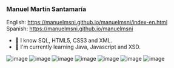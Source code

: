 ### Manuel Martín Santamaría

English:  https://manuelmsni.github.io/manuelmsni/index-en.html
<br/>
Spanish:  https://manuelmsni.github.io/manuelmsni
    
- 📖 I know SQL, HTML5, CSS3 and XML.
- 🌱 I'm currently learning Java, Javascript and XSD.

![image](https://img.shields.io/badge/HTML5-E34F26?style=for-the-badge&logo=html5&logoColor=white)
![image](https://img.shields.io/badge/JavaScript-F7DF1E?style=for-the-badge&logo=javascript&logoColor=black)
![image](https://img.shields.io/badge/jQuery-0769AD?style=for-the-badge&logo=jquery&logoColor=white)
![image](https://img.shields.io/badge/CSS3-1572B6?style=for-the-badge&logo=css3&logoColor=white)
![image](https://img.shields.io/badge/Bootstrap-563D7C?style=for-the-badge&logo=bootstrap&logoColor=white)
![image](https://img.shields.io/badge/MySQL-00000F?style=for-the-badge&logo=mysql&logoColor=white)
![image](https://img.shields.io/badge/Linux-E34F26?style=for-the-badge&logo=linux&logoColor=black)
